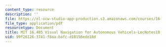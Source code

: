 ```yaml
---
content_type: resource
description: ''
file: https://ol-ocw-studio-app-production.s3.amazonaws.com/courses/16-485-visual-navigation-for-autonomous-vehicles-vnav-fall-2020/99f261263741f8aabafcd18156ede18d_MIT16_485F20_lec18.pdf
file_type: application/pdf
resourcetype: Document
title: MIT 16.485 Visual Navigation for Autonomous Vehicels-LecNotes18
uid: 99f26126-3741-f8aa-bafc-d18156ede18d
---
```

